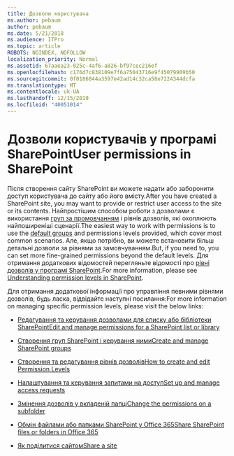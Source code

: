```yaml
---
title: Дозволи користувача
ms.author: pebaum
author: pebaum
ms.date: 5/21/2018
ms.audience: ITPro
ms.topic: article
ROBOTS: NOINDEX, NOFOLLOW
localization_priority: Normal
ms.assetid: 67aaea23-025c-4af6-a826-bf97cec216ef
ms.openlocfilehash: c176d7c838109e7f6a75043716e9f45079909b50
ms.sourcegitcommit: 0f0186044a3597e42ad14c32ca58e7224344dcfa
ms.translationtype: MT
ms.contentlocale: uk-UA
ms.lasthandoff: 12/15/2019
ms.locfileid: "40051014"
---
```

# <a name="user-permissions-in-sharepoint"></a><span data-ttu-id="37aec-102">Дозволи користувачів у програмі SharePoint</span><span class="sxs-lookup"><span data-stu-id="37aec-102">User permissions in SharePoint</span></span>

<span data-ttu-id="37aec-103">Після створення сайту SharePoint ви можете надати або заборонити доступ користувача до сайту або його вмісту.</span><span class="sxs-lookup"><span data-stu-id="37aec-103">After you have created a SharePoint site, you may want to provide or restrict user access to the site or its contents.</span></span> <span data-ttu-id="37aec-104">Найпростішим способом роботи з дозволами є використання [груп за промовчанням](https://docs.microsoft.com/sharepoint/default-sharepoint-groups) і рівнів дозволів, які охоплюють найпоширеніші сценарії.</span><span class="sxs-lookup"><span data-stu-id="37aec-104">The easiest way to work with permissions is to use the [default groups](https://docs.microsoft.com/sharepoint/default-sharepoint-groups) and permissions levels provided, which cover most common scenarios.</span></span> <span data-ttu-id="37aec-105">Але, якщо потрібно, ви можете встановити більш детальні дозволи за рівнями за замовчуванням.</span><span class="sxs-lookup"><span data-stu-id="37aec-105">But, if you need to, you can set more fine-grained permissions beyond the default levels.</span></span> <span data-ttu-id="37aec-106">Для отримання додаткових відомостей перегляньте відомості про [рівні дозволів у програмі SharePoint](https://docs.microsoft.com/sharepoint/understanding-permission-levels).</span><span class="sxs-lookup"><span data-stu-id="37aec-106">For more information, please see [Understanding permission levels in SharePoint](https://docs.microsoft.com/sharepoint/understanding-permission-levels).</span></span>

<span data-ttu-id="37aec-107">Для отримання додаткової інформації про управління певними рівнями дозволів, будь ласка, відвідайте наступні посилання:</span><span class="sxs-lookup"><span data-stu-id="37aec-107">For more information on managing specific permission levels, please visit the below links:</span></span>

- [<span data-ttu-id="37aec-108">Редагування та керування дозволами для списку або бібліотеки SharePoint</span><span class="sxs-lookup"><span data-stu-id="37aec-108">Edit and manage permissions for a SharePoint list or library</span></span>](https://support.office.com/article/customize-permissions-for-a-sharepoint-list-or-library-02d770f3-59eb-4910-a608-5f84cc297782)

- [<span data-ttu-id="37aec-109">Створення груп SharePoint і керування ними</span><span class="sxs-lookup"><span data-stu-id="37aec-109">Create and manage SharePoint groups</span></span>](https://docs.microsoft.com/sharepoint/customize-sharepoint-site-permissions)

- [<span data-ttu-id="37aec-110">Створення та редагування рівнів дозволів</span><span class="sxs-lookup"><span data-stu-id="37aec-110">How to create and edit Permission Levels</span></span>](https://docs.microsoft.com/sharepoint/how-to-create-and-edit-permission-levels)

- [<span data-ttu-id="37aec-111">Налаштування та керування запитами на доступ</span><span class="sxs-lookup"><span data-stu-id="37aec-111">Set up and manage access requests</span></span>](https://support.office.com/article/set-up-and-manage-access-requests-94b26e0b-2822-49d4-929a-8455698654b3)

- [<span data-ttu-id="37aec-112">Змінення дозволів у вкладеній папці</span><span class="sxs-lookup"><span data-stu-id="37aec-112">Change the permissions on a subfolder</span></span>](https://support.office.com/article/change-the-permissions-on-a-subfolder-5427bd7c-f20a-4f75-8cf2-5359dd45a1a6)

- [<span data-ttu-id="37aec-113">Обмін файлами або папками SharePoint у Office 365</span><span class="sxs-lookup"><span data-stu-id="37aec-113">Share SharePoint files or folders in Office 365</span></span>](https://support.office.com/article/share-sharepoint-files-or-folders-1fe37332-0f9a-4719-970e-d2578da4941c)

- [<span data-ttu-id="37aec-114">Як поділитися сайтом</span><span class="sxs-lookup"><span data-stu-id="37aec-114">Share a site</span></span>](https://support.office.com/article/share-a-site-958771a8-d041-4eb8-b51c-afea2eae3658)
